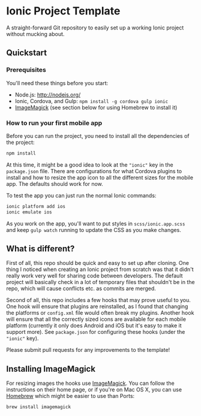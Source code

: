 Ionic Project Template
======================

A straight-forward Git repository to easily set up a working Ionic project
without mucking about.


Quickstart
----------

### Prerequisites

You'll need these things before you start:

* Node.js: http://nodejs.org/
* Ionic, Cordova, and Gulp: `npm install -g cordova gulp ionic`
* [ImageMagick][im] (see section below for using Homebrew to install it)

### How to run your first mobile app

Before you can run the project, you need to install all the dependencies
of the project:

```sh
npm install
```

At this time, it might be a good idea to look at the `"ionic"` key in the
`package.json` file. There are configurations for what Cordova plugins to
install and how to resize the app icon to all the different sizes for the
mobile app. The defaults should work for now.

To test the app you can just run the normal Ionic commands:

```sh
ionic platform add ios
ionic emulate ios
```

As you work on the app, you'll want to put styles in `scss/ionic.app.scss`
and keep `gulp watch` running to update the CSS as you make changes.


What is different?
------------------

First of all, this repo should be quick and easy to set up after cloning.
One thing I noticed when creating an Ionic project from scratch was that
it didn't really work very well for sharing code between developers. The
default project will basically check in a lot of temporary files that
shouldn't be in the repo, which will cause conflicts etc. as commits are
merged.

Second of all, this repo includes a few hooks that may prove useful to
you. One hook will ensure that plugins are reinstalled, as I found that
changing the platforms or `config.xml` file would often break my plugins.
Another hook will ensure that all the correctly sized icons are available
for each mobile platform (currently it only does Android and iOS but it's
easy to make it support more). See `package.json` for configuring these
hooks (under the `"ionic"` key).

Please submit pull requests for any improvements to the template!


Installing ImageMagick
----------------------

For resizing images the hooks use [ImageMagick][im]. You can follow the
instructions on their home page, or if you're on Mac OS X, you can use
[Homebrew][brew] which might be easier to use than Ports:

```sh
brew install imagemagick
```

[brew]: http://brew.sh/
[im]: http://www.imagemagick.org/
